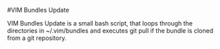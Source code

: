#VIM Bundles Update

VIM Bundles Update is a small bash script, that loops through the directories in ~/.vim/bundles and executes git pull if the bundle is cloned from a git repository.
